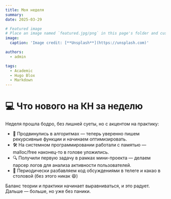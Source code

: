 ```yaml
---
title: Моя неделя
summary: 
date: 2025-03-29

# Featured image
# Place an image named `featured.jpg/png` in this page's folder and customize its options here.
image:
  caption: 'Image credit: [**Unsplash**](https://unsplash.com)'

authors:
  - admin

tags:
  - Academic
  - Hugo Blox
  - Markdown
---
```


# 💻 Что нового на КН за неделю

Неделя прошла бодро, без лишней суеты, но с акцентом на практику:

- 🧠 Продвинулись в алгоритмах — теперь уверенно пишем рекурсивные функции и начинаем оптимизировать.
- 🛠️ На системном программировании работали с памятью — malloc/free наконец-то в голове уложились.
- 🔍 Получили первую задачу в рамках мини-проекта — делаем парсер логов для анализа активности пользователей.
- 🧃 Периодически разбавляем код обсуждениями в телеге и какао в столовой (без этого никак 😄)

Баланс теории и практики начинает выравниваться, и это радует. Дальше — больше, но уже без паники.

